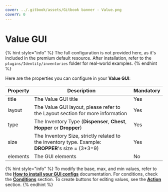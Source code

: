 ```yaml
---
cover: ../.gitbook/assets/Gitbook banner - Value.png
coverY: 0
---
```


# Value GUI

{% hint style="info" %}
The full configuration is not provided here, as it's included in the premium default resource. After installation, refer to the `plugins/Identity/inventories` folder for real-world examples.
{% endhint %}

Here are the properties you can configure in your **Value GUI**:

| Property | Description                                                                                        | Mandatory |
| -------- | -------------------------------------------------------------------------------------------------- | --------- |
| title    | The Value GUI title                                                                                | Yes       |
| layout   | The Value GUI layout, please refer to the Layout section for more information                      | Yes       |
| type     | The Inventory Type (**Dispenser**, **Chest**, **Hopper** or **Dropper**)                           | Yes       |
| size     | The Inventory Size, strictly related to the inventory type. Example: **DROPPER**'s size = (3\*3=9) | Yes       |
| elements | The GUI elements                                                                                   | No        |

{% hint style="info" %}
To modify the base, max, and min values, refer to the [**How to install your GUI configs**](how-to-install-your-gui-configs.md) documentation. For conditions, check the [**Condition**](../element/conditions.md)[**s**](../element/conditions.md) section. To create buttons for editing values, see the [**Action** ](../element/actions.md)section.
{% endhint %}
